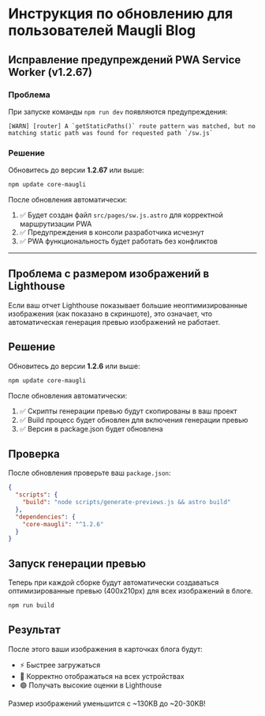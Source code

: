 # Инструкция по обновлению для пользователей Maugli Blog

## Исправление предупреждений PWA Service Worker (v1.2.67)

### Проблема
При запуске команды `npm run dev` появляются предупреждения:
```
[WARN] [router] A `getStaticPaths()` route pattern was matched, but no matching static path was found for requested path `/sw.js`
```

### Решение
Обновитесь до версии **1.2.67** или выше:

```bash
npm update core-maugli
```

После обновления автоматически:
1. ✅ Будет создан файл `src/pages/sw.js.astro` для корректной маршрутизации PWA
2. ✅ Предупреждения в консоли разработчика исчезнут
3. ✅ PWA функциональность будет работать без конфликтов

---

## Проблема с размером изображений в Lighthouse

Если ваш отчет Lighthouse показывает большие неоптимизированные изображения (как показано в скриншоте), это означает, что автоматическая генерация превью изображений не работает.

## Решение

Обновитесь до версии **1.2.6** или выше:

```bash
npm update core-maugli
```

После обновления автоматически:

1. ✅ Скрипты генерации превью будут скопированы в ваш проект
2. ✅ Build процесс будет обновлен для включения генерации превью
3. ✅ Версия в package.json будет обновлена

## Проверка

После обновления проверьте ваш `package.json`:

```json
{
  "scripts": {
    "build": "node scripts/generate-previews.js && astro build"
  },
  "dependencies": {
    "core-maugli": "^1.2.6"
  }
}
```

## Запуск генерации превью

Теперь при каждой сборке будут автоматически создаваться оптимизированные превью (400x210px) для всех изображений в блоге.

```bash
npm run build
```

## Результат

После этого ваши изображения в карточках блога будут:

- ⚡ Быстрее загружаться
- 📱 Корректно отображаться на всех устройствах
- 🟢 Получать высокие оценки в Lighthouse

Размер изображений уменьшится с ~130KB до ~20-30KB!
